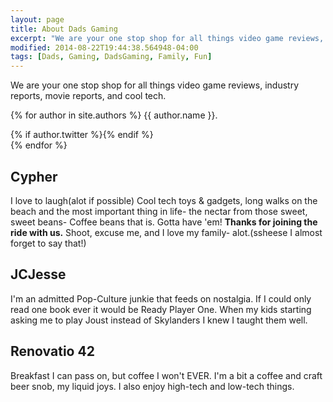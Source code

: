 ```yaml
---
layout: page
title: About Dads Gaming
excerpt: "We are your one stop shop for all things video game reviews, industry reports, movie reports, and cool tech."
modified: 2014-08-22T19:44:38.564948-04:00
tags: [Dads, Gaming, DadsGaming, Family, Fun]
---
```



We are your one stop shop for all things video game reviews, industry reports, movie reports, and cool tech.

{% for author in site.authors %} 
	<author>
	  <name>{{ author.name }}.</name>
	<div class="social-icons">
		{% if author.twitter %}<a href="http://twitter.com/{{ site.author.twitter }}" title="{{ site.author.name}} on Twitter" target="_blank"><i class="fa fa-twitter-square fa-2x"></i></a>{% endif %}
	</div><!-- /.social-icons -->
	</author>
{% endfor %}



## Cypher ##
 
I love to laugh(alot if possible) Cool tech toys & gadgets, long walks on the beach and the most important thing in life- the nectar from those sweet, sweet beans- Coffee beans that is. Gotta have 'em! ****Thanks for joining the ride with us.**** Shoot, excuse me, and I love my family- alot.(ssheese I almost forget to say that!)


## JCJesse ##

I'm an admitted Pop-Culture junkie that feeds on nostalgia. If I could only read one book ever it would be Ready Player One. When my kids starting asking me to play Joust instead of Skylanders I knew I taught them well. 


## Renovatio 42 ##

Breakfast I can pass on, but coffee I won't EVER. I'm a bit a coffee and craft beer snob, my liquid joys. I also enjoy high-tech and low-tech things. 

